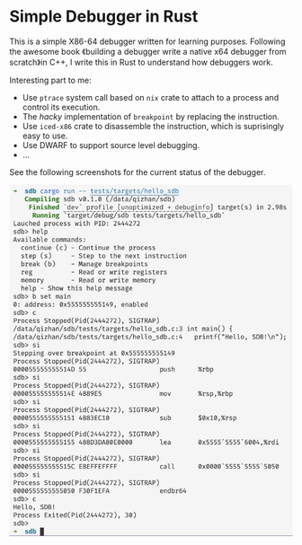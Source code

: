 # Simple Debugger in Rust

This is a simple X86-64 debugger written for learning purposes. Following the awesome book 《building a debugger write a native x64 debugger from scratch》in C++, I write this in Rust to understand how debuggers work.

Interesting part to me:

- Use `ptrace` system call based on `nix` crate to attach to a process and control its execution.
- The *hacky* implementation of `breakpoint` by replacing the instruction.
- Use `iced-x86` crate to disassemble the instruction, which is suprisingly easy to use.
- Use DWARF to support source level debugging.
- ...

See the following screenshots for the current status of the debugger.

![screenshot](./screenshot.png)
